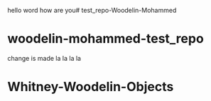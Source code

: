 hello word
how are you# test_repo-Woodelin-Mohammed
# woodelin-mohammed-test_repo
change is made 
la la la la 
# Whitney-Woodelin-Objects

